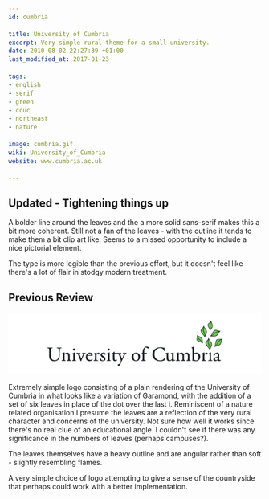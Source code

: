 ```yaml
---
id: cumbria

title: University of Cumbria
excerpt: Very simple rural theme for a small university.
date: 2010-08-02 22:27:39 +01:00
last_modified_at: 2017-01-23

tags:
- english
- serif
- green
- ccuc
- northeast
- nature

image: cumbria.gif
wiki: University_of_Cumbria
website: www.cumbria.ac.uk

---
```

## Updated - Tightening things up

A bolder line around the leaves and the a more solid sans-serif makes this a bit more coherent. Still not a fan of the leaves - with the outline it tends to make them a bit clip art like. Seems to a missed opportunity to include a nice pictorial element.

The type is more legible than the previous effort, but it doesn't feel like there's a lot of flair in stodgy modern treatment.

## Previous Review

![Old Logo](/images/unilogos/cumbria-old.gif)

Extremely simple logo consisting of a plain rendering of the University of Cumbria in what looks like a variation of Garamond, with the addition of a set of six leaves in place of the dot over the last i. Reminiscent of a nature related organisation I presume the leaves are a reflection of the very rural character and concerns of the university. Not sure how well it works since there's no real clue of an educational angle. I couldn't see if there was any significance in the numbers of leaves (perhaps campuses?).

The leaves themselves have a heavy outline and are angular rather than soft - slightly resembling flames.

A very simple choice of logo attempting to give a sense of the countryside that perhaps could work with a better implementation.
